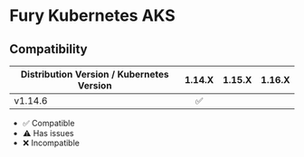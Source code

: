 # Fury Kubernetes AKS

## Compatibility

| Distribution Version / Kubernetes Version | 1.14.X             | 1.15.X             | 1.16.X             |
|-------------------------------------------|:------------------:|:------------------:|:------------------:|
| v1.14.6                                   | :white_check_mark: |                    |                    |

- :white_check_mark: Compatible
- :warning: Has issues
- :x: Incompatible
